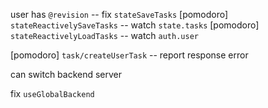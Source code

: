 user has `@revision` -- fix `stateSaveTasks`
[pomodoro] `stateReactivelySaveTasks` -- watch `state.tasks`
[pomodoro] `stateReactivelyLoadTasks` -- watch `auth.user`

[pomodoro] `task/createUserTask` -- report response error

can switch backend server

fix `useGlobalBackend`
